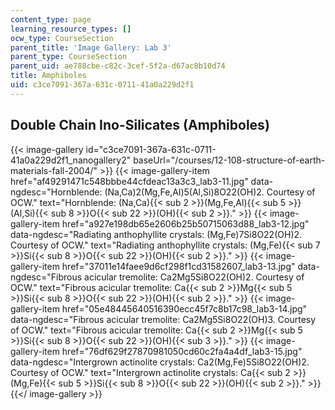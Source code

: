 ```yaml
---
content_type: page
learning_resource_types: []
ocw_type: CourseSection
parent_title: 'Image Gallery: Lab 3'
parent_type: CourseSection
parent_uid: ae788cbe-c82c-3cef-5f2a-d67ac8b10d74
title: Amphiboles
uid: c3ce7091-367a-631c-0711-41a0a229d2f1
---
```


Double Chain Ino-Silicates (Amphiboles)
---------------------------------------
{{< image-gallery id="c3ce7091-367a-631c-0711-41a0a229d2f1_nanogallery2" baseUrl="/courses/12-108-structure-of-earth-materials-fall-2004/" >}}
{{< image-gallery-item href="af49291471c548bbbe44cfdeac13a3c3_lab3-11.jpg" data-ngdesc="Hornblende: (Na,Ca)2(Mg,Fe,Al)5(Al,Si)8O22(OH)2. Courtesy of OCW." text="Hornblende: (Na,Ca){{< sub 2 >}}(Mg,Fe,Al){{< sub 5 >}}(Al,Si){{< sub 8 >}}O{{< sub 22 >}}(OH){{< sub 2 >}}." >}}
{{< image-gallery-item href="a927e198db65e2606b25b50715063d88_lab3-12.jpg" data-ngdesc="Radiating anthophyllite crystals: (Mg,Fe)7Si8O22(OH)2. Courtesy of OCW." text="Radiating anthophyllite crystals: (Mg,Fe){{< sub 7 >}}Si{{< sub 8 >}}O{{< sub 22 >}}(OH){{< sub 2 >}}." >}}
{{< image-gallery-item href="37011e14faee9d6cf298f1cd31582607_lab3-13.jpg" data-ngdesc="Fibrous acicular tremolite: Ca2Mg5Si8O22(OH)2. Courtesy of OCW." text="Fibrous acicular tremolite: Ca{{< sub 2 >}}Mg{{< sub 5 >}}Si{{< sub 8 >}}O{{< sub 22 >}}(OH){{< sub 2 >}}." >}}
{{< image-gallery-item href="05e48445640516390ecc45f7c8b17c98_lab3-14.jpg" data-ngdesc="Fibrous acicular tremolite: Ca2Mg5Si8O22(OH)3. Courtesy of OCW." text="Fibrous acicular tremolite: Ca{{< sub 2 >}}Mg{{< sub 5 >}}Si{{< sub 8 >}}O{{< sub 22 >}}(OH){{< sub 3 >}}." >}}
{{< image-gallery-item href="76df629f27870981050cd60c2fa4a4df_lab3-15.jpg" data-ngdesc="Intergrown actinolite crystals: Ca2(Mg,Fe)5Si8O22(OH)2. Courtesy of OCW." text="Intergrown actinolite crystals: Ca{{< sub 2 >}}(Mg,Fe){{< sub 5 >}}Si{{< sub 8 >}}O{{< sub 22 >}}(OH){{< sub 2 >}}." >}}
{{</ image-gallery >}}